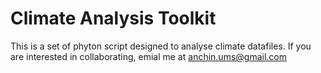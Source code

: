 # Climate Analysis Toolkit

This is a set of phyton script designed to analyse climate datafiles.
If you are interested in collaborating, emial me at anchin.ums@gmail.com
